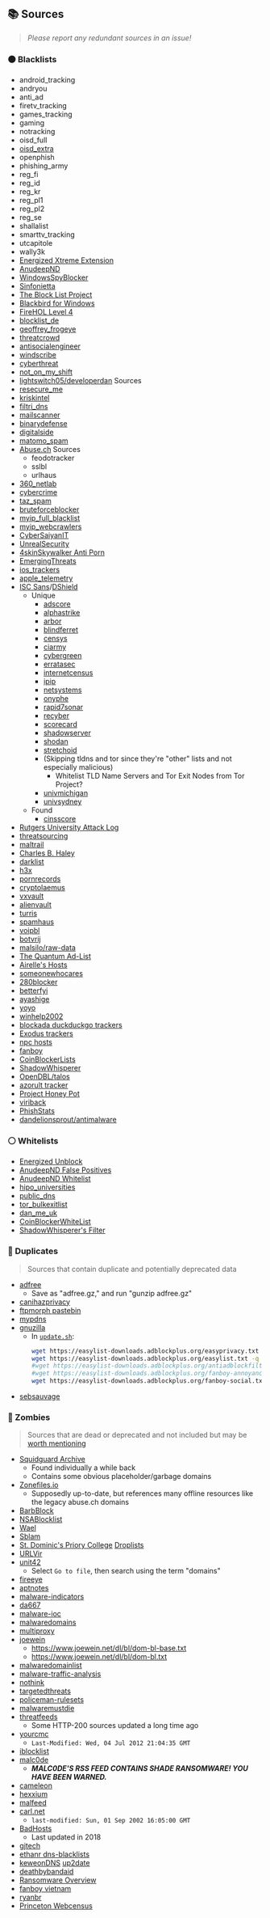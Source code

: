 ## 📚 Sources

> _Please report any redundant sources in an issue!_

### ⚫ Blacklists

*   android_tracking
*   andryou
*   anti_ad
*   firetv_tracking
*   games_tracking
*   gaming
*   notracking
*   oisd_full
*   [oisd_extra](https://oisd.nl/downloadsXtra)
*   openphish
*   phishing_army
*   reg_fi
*   reg_id
*   reg_kr
*   reg_pl1
*   reg_pl2
*   reg_se
*   shallalist
*   smarttv_tracking
*   utcapitole
*   wally3k
*   [Energized Xtreme Extension](https://github.com/EnergizedProtection/block#extensions-2)
*   [AnudeepND](https://github.com/anudeepND/blacklist)
*   [WindowsSpyBlocker](https://github.com/crazy-max/WindowsSpyBlocker/tree/master/data/hosts)
*   [Sinfonietta](https://github.com/Sinfonietta/hostfiles)
*   [The Block List Project](https://blocklistproject.github.io/Lists/)
*   [Blackbird for Windows](https://getblackbird.net/blacklist/hosts/)
*   [FireHOL Level 4](https://github.com/firehol/blocklist-ipsets)
*   [blocklist_de](https://www.blocklist.de/en/index.html)
*   [geoffrey_frogeye](https://hostfiles.frogeye.fr/)
*   [threatcrowd](https://threatcrowd.org/)
*   [antisocialengineer](https://github.com/TheAntiSocialEngineer/AntiSocial-BlockList-UK-Community)
*   [windscribe](https://controld.com/static/e08e8c03918a7abb574c2884a5a177f3/a45dc/filters-tablet%402x.png)
*   [cyberthreat](https://www.cyberthreatcoalition.org/blocklist)
*   [not_on_my_shift](https://orca.pet/notonmyshift/)
*   [lightswitch05/developerdan](https://github.com/lightswitch05/hosts) Sources
*   [resecure_me](https://rescure.me/feeds.html)
*   [kriskintel](https://kriskintel.com/)
*   [filtri_dns](https://filtri-dns.ga/)
*   [mailscanner](http://phishing.mailscanner.info/)
*   [binarydefense](https://www.binarydefense.com/)
*   [digitalside](https://osint.digitalside.it/#SubscribeMISPfeed)
*   [matomo_spam](https://github.com/matomo-org/referrer-spam-list)
*   [Abuse.ch](https://abuse.ch/#about) Sources
    *   feodotracker
    *   sslbl
    *   urlhaus
*   [360_netlab](https://data.netlab.360.com/)
*   [cybercrime](https://cybercrime-tracker.net/)
*   [taz_spam](http://taz.net.au/Mail/)
*   [bruteforceblocker](http://danger.rulez.sk/index.php/bruteforceblocker/)
*   [myip_full_blacklist](https://myip.ms/browse/blacklist)
*   [myip_webcrawlers](https://myip.ms/browse/web_bots)
*   [CyberSaiyanIT](https://github.com/CyberSaiyanIT/InfoSharing)
*   [UnrealSecurity](https://github.com/UnrealSecurity/badips)
*   [4skinSkywalker Anti Porn](https://github.com/4skinSkywalker/anti-porn-hosts-file)
*   [EmergingThreats](https://rules.emergingthreats.net/blockrules/)
*   [ios_trackers](https://github.com/jakejarvis/ios-trackers)
*   [apple_telemetry](https://github.com/adversarialtools/apple-telemetry)
*   [ISC Sans](https://isc.sans.edu/)/[DShield](https://www.dshield.org/)
    *   Unique
        *   [adscore](https://www.adscore.com/)
        *   [alphastrike](https://www.alphastrike.io/en/frontpage/)
        *   [arbor](https://www.netscout.com/arbor-ddos)
        *   [blindferret](https://zmap.io/)
        *   [censys](https://censys.io/)
        *   [ciarmy](https://cinsarmy.com/list-download/)
        *   [cybergreen](https://github.com/cybergreen-net)
        *   [erratasec](https://github.com/robertdavidgraham/masscan)
        *   [internetcensus](https://www.internet-census.org/home.html)
        *   [ipip](https://en.ipip.net/)
        *   [netsystems](https://www.netsystemsresearch.com/)
        *   [onyphe](https://onyphe.io/)
        *   [rapid7sonar](https://opendata.rapid7.com/)
        *   [recyber](https://www.recyber.net/)
        *   [scorecard](https://www.scorecardresearch.com/about.aspx?newlanguage=1)
        *   [shadowserver](https://www.shadowserver.org/topics/scans/)
        *   [shodan](https://www.shodan.io/)
        *   [stretchoid](http://www.stretchoid.com/)
        *   (Skipping tldns and tor since they're "other" lists and not especially malicious)
            * Whitelist TLD Name Servers and Tor Exit Nodes from Tor Project?
        *   [univmichigan](https://umich.edu/)
        *   [univsydney](https://www.sydney.edu.au/)
    *   Found
        *   [cinsscore](https://cinsscore.com/#list)
*   [Rutgers University Attack Log](https://www.rutgers.edu/)
*   [threatsourcing](https://www.threatsourcing.com/)
*   [maltrail](https://github.com/stamparm/maltrail#blacklist)
*   [Charles B. Haley](http://charles.the-haleys.org/)
*   [darklist](https://www.darklist.de/)
*   [h3x](https://tracker.h3x.eu/)
*   [pornrecords](https://github.com/mypdns/porn-records#submit)
*   [cryptolaemus](https://paste.cryptolaemus.com/)
*   [vxvault](http://vxvault.net/ViriList.php)
*   [alienvault](https://status.alienvault.cloud/)
*   [turris](https://project.turris.cz/greylist-data/legend.txt)
*   [spamhaus](https://www.spamhaus.org/)
*   [voipbl](http://www.voipbl.org/#advanced)
*   [botvrij](https://www.botvrij.eu/)
*   [malsilo/raw-data](https://raw-data.gitlab.io/post/feeds/)
*   [The Quantum Ad-List](https://gitlab.com/The_Quantum_Alpha/the-quantum-ad-list)
*   [Airelle's Hosts](http://rlwpx.free.fr/WPFF/hosts.htm)
*   [someonewhocares](https://someonewhocares.org/)
*   [280blocker](https://280blocker.net/)
*   [betterfyi](https://better.fyi/)
*   [ayashige](https://github.com/ninoseki/ayashige)
*   [yoyo](https://pgl.yoyo.org/adservers/)
*   [winhelp2002](https://winhelp2002.mvps.org/hosts.htm)
*   [blockada duckduckgo trackers](https://go.blokada.org/ddgtrackerradar)
*   [Exodus trackers](https://etip.exodus-privacy.eu.org/trackers/all)
*   [npc hosts](https://npc.0am.jp/hosts.php)
*   [fanboy](https://secure.fanboy.co.nz/)
*   [CoinBlockerLists](https://zerodot1.gitlab.io/CoinBlockerListsWeb/)
*   [ShadowWhisperer](https://github.com/ShadowWhisperer/BlockLists/)
*   [OpenDBL/talos](https://www.opendbl.net/)
*   [azorult tracker](https://azorult-tracker.net/about)
*   [Project Honey Pot](https://www.projecthoneypot.org/list_of_ips.php)
*   [viriback](https://tracker.viriback.com/)
*   [PhishStats](https://phishstats.info/)
*   [dandelionsprout/antimalware](https://github.com/DandelionSprout/adfilt/blob/master/Alternate%20versions%20Anti-Malware%20List/AntiMalwareHosts.txt)

### ⚪ Whitelists

*   [Energized Unblock](https://github.com/EnergizedProtection/unblock#packs)
*   [AnudeepND False Positives](https://github.com/anudeepND/blacklist/blob/master/miscellaneous/false-positives.txt)
*   [AnudeepND Whitelist](https://github.com/anudeepND/whitelist#overview)
*   [hipo_universities](https://github.com/Hipo/university-domains-list#university-domains-and-names-data-list--api)
*   [public_dns](https://public-dns.info/)
*   [tor_bulkexitlist](https://check.torproject.org/api/bulk)
*   [dan_me_uk](https://www.dan.me.uk/)
*   [CoinBlockerWhiteList](https://gitlab.com/ZeroDot1/CoinBlockerLists/-/blob/master/white_list.txt)
*   [ShadowWhisperer's Filter](https://github.com/ShadowWhisperer/BlockLists/tree/master/Whitelists)

### 🥢 Duplicates

> Sources that contain duplicate and potentially deprecated data

*   [adfree](https://adfree-hosts.odiousapps.com/adfree.php)
    *   Save as "adfree.gz," and run "gunzip adfree.gz"
*   [canihazprivacy](https://canihazprivacy.com/)
*   [ftpmorph pastebin](https://pastebin.com/raw/gKaWxety)
*   [my](https://github.com/mypdns/matrix)[pdns](https://mypdns.org/mypdns/support/-/wikis/Blacklists/Abusech-badips)
*   [gnuzilla](https://gnuzilla.gnu.org/filters/)
    *   In [`update.sh`](https://gnuzilla.gnu.org/filters/retriever/update.sh):
        ```bash
        wget https://easylist-downloads.adblockplus.org/easyprivacy.txt -q
        wget https://easylist-downloads.adblockplus.org/easylist.txt -q
        #wget https://easylist-downloads.adblockplus.org/antiadblockfilters.txt -q
        #wget https://easylist-downloads.adblockplus.org/fanboy-annoyance.txt -q
        wget https://easylist-downloads.adblockplus.org/fanboy-social.txt -q
        ```
*   [sebsauvage](https://sebsauvage.net/hosts/hosts)

### 🧟 Zombies

> Sources that are dead or deprecated and not included but may be [worth mentioning](https://blog.talosintelligence.com/2021/03/domain-dumpster-diving.html)

*   [Squidguard Archive](http://squidguard.mesd.k12.or.us/)
    *   Found individually a while back
    *   Contains some obvious placeholder/garbage domains
*   [Zonefiles.io](https://zonefiles.io/compromised-ip-list/)
    *   Supposedly up-to-date, but references many offline resources like the legacy abuse.ch domains
*   [BarbBlock](https://github.com/paulgb/BarbBlock/blob/master/blacklists/domain-list.txt)
*   [NSABlocklist](https://github.com/nextdns/metadata/blob/master/privacy/blocklists/nsa-blocklist.json)
*   [Wael](https://www.wael.name/other/best-blocklist/)
*   [Sblam](https://github.com/kornelski/Sblam/tree/master/data)
*   [St. Dominic's Priory College](https://www.stdominics.sa.edu.au/) [Droplists](https://threatintel.stdominics.sa.edu.au/)
*   [URLVir](https://www.urlvir.com/)
*   [unit42](https://github.com/pan-unit42/iocs)
    *   Select `Go to file`, then search using the term "domains"
*   [fireeye](https://github.com/fireeye/iocs)
*   [aptnotes](https://github.com/aptnotes/data#how-is-this-data-being-utilized)
*   [malware-indicators](https://github.com/citizenlab/malware-indicators)
*   [da667](https://github.com/da667/667s_Shitlist)
*   [malware-ioc](https://github.com/eset/malware-ioc)
*   [malwaredomains](http://malwaredomains.lehigh.edu/files/)
*   [multiproxy](https://multiproxy.org/)
*   [joewein](https://www.joewein.net/)
    *   https://www.joewein.net/dl/bl/dom-bl-base.txt
    *   https://www.joewein.net/dl/bl/dom-bl.txt
*   [malwaredomainlist](http://www.malwaredomainlist.com/)
*   [malware-traffic-analysis](https://www.malware-traffic-analysis.net/index.html)
*   [nothink](https://www.nothink.org/)
*   [targetedthreats](https://github.com/botherder/targetedthreats/)
*   [policeman-rulesets](https://github.com/futpib/policeman-rulesets/)
*   [malwaremustdie](https://malwared.malwaremustdie.org/)
*   [threatfeeds](https://threatfeeds.io/)
    *   Some HTTP-200 sources updated a long time ago
*   [yourcmc](http://vmx.yourcmc.ru/BAD_HOSTS.IP4)
    *   `Last-Modified: Wed, 04 Jul 2012 21:04:35 GMT`
*   [iblocklist](https://www.iblocklist.com/lists)
*   [malc0de](http://malc0de.com/bl/)
    *   **_MALC0DE'S RSS FEED CONTAINS SHADE RANSOMWARE! YOU HAVE BEEN WARNED._**
*   [cameleon](https://sysctl.org/cameleon/)
*   [hexxium](https://github.com/HexxiumCreations/threat-list)
*   [malfeed](https://github.com/eSentire/malfeed/)
*   [carl.net](https://carl.net/spam/access.txt)
    *   `last-modified: Sun, 01 Sep 2002 16:05:00 GMT`
*   [BadHosts](http://www.hostsfile.org/Downloads/BadHosts.unx.zip)
    *   Last updated in 2018
*   [gjtech](https://web.archive.org/web/20160221135711/http://adblock.gjtech.net/?format=unix-hosts)
*   [ethanr dns-blacklists](https://bitbucket.org/ethanr/dns-blacklists/src/master/bad_lists/)
*   [keweonDNS](https://forum.xda-developers.com/t/keweondns-now-with-improved-certificate-ios-mac-android.3681139/) [up2date](https://pastebin.com/raw/UP3s7pEB)
*   [deathbybandaid](https://github.com/deathbybandaid/piholeparser/tree/master/Subscribable-Lists/ParsedBlacklists)
*   [Ransomware Overview](https://docs.google.com/spreadsheets/u/1/d/1TWS238xacAto-fLKh1n5uTsdijWdCEsGIM0Y0Hvmc5g/pubhtml#)
*   [fanboy vietnam](https://fanboy.co.nz/fanboy-vietnam.txt)
*   [ryanbr](https://github.com/ryanbr/fanboy-adblock)
*   [Princeton Webcensus](https://webtransparency.cs.princeton.edu/webcensus/)
